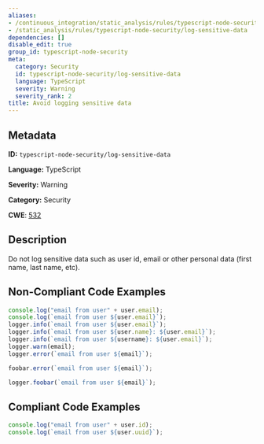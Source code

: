 ```yaml
---
aliases:
- /continuous_integration/static_analysis/rules/typescript-node-security/log-sensitive-data
- /static_analysis/rules/typescript-node-security/log-sensitive-data
dependencies: []
disable_edit: true
group_id: typescript-node-security
meta:
  category: Security
  id: typescript-node-security/log-sensitive-data
  language: TypeScript
  severity: Warning
  severity_rank: 2
title: Avoid logging sensitive data
---
```

<!--  SOURCED FROM https://github.com/DataDog/datadog-static-analyzer-rule-docs -->


## Metadata
**ID:** `typescript-node-security/log-sensitive-data`

**Language:** TypeScript

**Severity:** Warning

**Category:** Security

**CWE**: [532](https://cwe.mitre.org/data/definitions/532.html)

## Description
Do not log sensitive data such as user id, email or other personal data (first name, last name, etc).

## Non-Compliant Code Examples
```typescript
console.log("email from user" + user.email);
console.log(`email from user ${user.email}`);
logger.info(`email from user ${user.email}`);
logger.info(`email from user ${user.name}: ${user.email}`);
logger.info(`email from user ${username}: ${user.email}`);
logger.warn(email);
logger.error(`email from user ${email}`);

foobar.error(`email from user ${email}`);

logger.foobar(`email from user ${email}`);

```

## Compliant Code Examples
```typescript
console.log("email from user" + user.id);
console.log(`email from user ${user.uuid}`);
```
